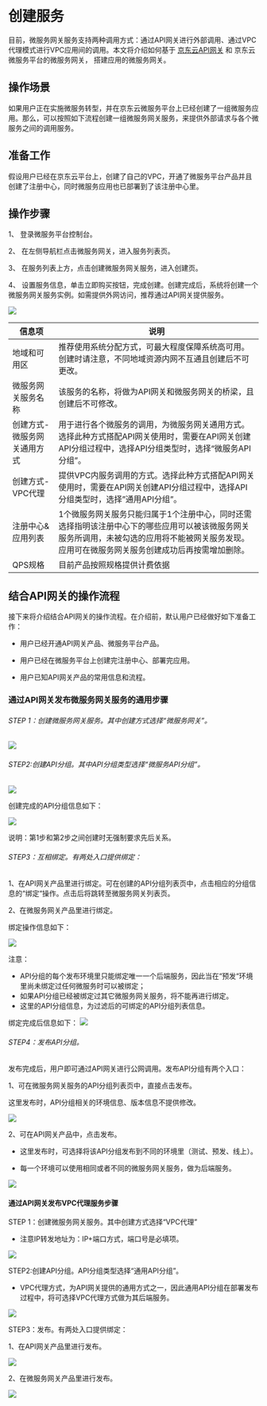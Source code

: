 #   创建服务
目前，微服务网关服务支持两种调用方式：通过API网关进行外部调用、通过VPC代理模式进行VPC应用间的调用。本文将介绍如何基于   [京东云API网关](../../../API-Gateway/Introduction/Product-Overview.md)  和 京东云微服务平台的微服务网关， 搭建应用的微服务网关。

## 操作场景
如果用户正在实施微服务转型，并在京东云微服务平台上已经创建了一组微服务应用。那么，可以按照如下流程创建一组微服务网关服务，来提供外部请求与各个微服务之间的调用服务。


## 准备工作

假设用户已经在京东云平台上，创建了自己的VPC，开通了微服务平台产品并且创建了注册中心，同时微服务应用也已部署到了该注册中心里。


## 操作步骤

1、	登录微服务平台控制台。

2、	在左侧导航栏点击微服务网关，进入服务列表页。

3、	在服务列表上方，点击创建微服务网关服务，进入创建页。

4、	设置服务信息，单击立即购买按钮，完成创建。创建完成后，系统将创建一个微服务网关服务实例。如需提供外网访问，推荐通过API网关提供服务。

![](../../../../../image/Internet-Middleware/JD-Distributed-Service-Framework/jdsfgw-create-1.png)


| 信息项 |说明 |
|---|---|
| 地域和可用区 | 推荐使用系统分配方式，可最大程度保障系统高可用。创建时请注意，不同地域资源内网不互通且创建后不可更改。  |
| 微服务网关服务名称 |  该服务的名称，将做为API网关和微服务网关的桥梁，且创建后不可修改。   |
| 创建方式-微服务网关通用方式 | 用于进行各个微服务的调用，为微服务网关通用方式。选择此种方式搭配API网关使用时，需要在API网关创建API分组过程中，选择API分组类型时，选择“微服务API分组”。    |
| 创建方式-VPC代理 | 提供VPC内服务调用的方式。选择此种方式搭配API网关使用时，需要在API网关创建API分组过程中，选择API分组类型时，选择”通用API分组”。|
| 注册中心&应用列表  | 1个微服务网关服务只能归属于1个注册中心，同时还需选择指明该注册中心下的哪些应用可以被该微服务网关服务所调用，未被勾选的应用将不能被网关服务发现。应用可在微服务网关服务创建成功后再按需增加删除。
|  QPS规格  | 目前产品按照规格提供计费依据  |


## 结合API网关的操作流程

接下来将介绍结合API网关的操作流程。在介绍前，默认用户已经做好如下准备工作：

-  用户已经开通API网关产品、微服务平台产品。

-  用户已经在微服务平台上创建完注册中心、部署完应用。

-  用户已知API网关产品的常用信息和流程。


###    通过API网关发布微服务网关服务的通用步骤

######  STEP 1：创建微服务网关服务。其中创建方式选择“微服务网关”。
 ![](../../../../../image/Internet-Middleware/JD-Distributed-Service-Framework/jdsfgw-create-1.png)

######  STEP2:创建API分组。其中API分组类型选择“微服务API分组”。

![](../../../../../image/Internet-Middleware/JD-Distributed-Service-Framework/jdsfgw-APIdetail-1.png)

创建完成的API分组信息如下：

![](../../../../../image/Internet-Middleware/JD-Distributed-Service-Framework/jdsfgw-APIdetail-2.png)
 
说明：第1步和第2步之间创建时无强制要求先后关系。



######  STEP3：互相绑定。有两处入口提供绑定：

1、在API网关产品里进行绑定。可在创建的API分组列表页中，点击相应的分组信息的“绑定“操作。点击后将跳转至微服务网关列表页。

2、在微服务网关产品里进行绑定。

绑定操作信息如下：

![](../../../../../image/Internet-Middleware/JD-Distributed-Service-Framework/jdsfgw-bondAPI.png)

注意：
-  API分组的每个发布环境里只能绑定唯一一个后端服务，因此当在“预发“环境里尚未绑定过任何微服务时可以被绑定；
-  如果API分组已经被绑定过其它微服务网关服务，将不能再进行绑定。
-  这里的API分组信息，为过滤后的可绑定的API分组列表信息。


绑定完成后信息如下：
 ![](../../../../../image/Internet-Middleware/JD-Distributed-Service-Framework/jdsfgw-jbxx-3apilist.png)


######   STEP4：发布API分组。

发布完成后，用户即可通过API网关进行公网调用。发布API分组有两个入口：

1、可在微服务网关服务的API分组列表页中，直接点击发布。

这里发布时，API分组相关的环境信息、版本信息不提供修改。

![](../../../../../image/Internet-Middleware/JD-Distributed-Service-Framework/jdsfgw-fb-jdsf.png)



2、可在API网关产品中，点击发布。

-  这里发布时，可选择将该API分组发布到不同的环境里（测试、预发、线上）。

-  每一个环境可以使用相同或者不同的微服务网关服务，做为后端服务。

![](../../../../../image/Internet-Middleware/JD-Distributed-Service-Framework/jdsfgw-fb-apigwjdsfgw.png)



####    通过API网关发布VPC代理服务步骤

STEP 1：创建微服务网关服务。其中创建方式选择“VPC代理”

-  注意IP转发地址为：IP+端口方式，端口号是必填项。

![](../../../../../image/Internet-Middleware/JD-Distributed-Service-Framework/jdsfgw-create-2vpc.png)
 
 

STEP2:创建API分组。API分组类型选择“通用API分组”。

-  VPC代理方式，为API网关提供的通用方式之一，因此通用API分组在部署发布过程中，将可选择VPC代理方式做为其后端服务。

![](../../../../../image/Internet-Middleware/JD-Distributed-Service-Framework/jdsfgw-APIdetail-1-ty.png)


STEP3：发布。有两处入口提供绑定：

1、在API网关产品里进行发布。

![](../../../../../image/Internet-Middleware/JD-Distributed-Service-Framework/jdsfgw-fb-apigw.png)

2、在微服务网关产品里进行发布。

![](../../../../../image/Internet-Middleware/JD-Distributed-Service-Framework/jdsfgw-fb-jdsf.png)
	








